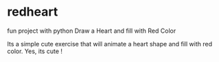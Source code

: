 # redheart
fun project with python
Draw a Heart and fill with Red Color


Its a simple cute exercise that will animate a heart shape and fill with red color. Yes, its cute !
